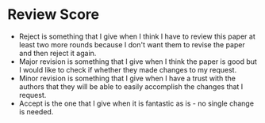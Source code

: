 # Review Score

- Reject is something that I give when I think I have to review this paper at least two more rounds because I don't want them to revise the paper and then reject it again.
- Major revision is something that I give when I think the paper is good but I would like to check if whether they made changes to my request.
- Minor revision is something that I give when I have a trust with the authors that they will be able to easily accomplish the changes that I request.
- Accept is the one that I give when it is fantastic as is - no single change is needed.